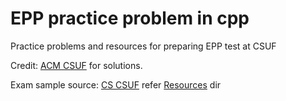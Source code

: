# EPP practice problem in cpp

Practice problems and resources for preparing EPP test at CSUF

Credit: [ACM CSUF](https://github.com/CSUF-ACM) for solutions.

Exam sample source: [CS CSUF](https://www.fullerton.edu/ecs/cs/resources/epp_exam.php) refer [Resources](Resources) dir

